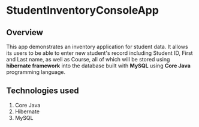 # StudentInventoryConsoleApp
## Overview
This app demonstrates an inventory application for student data. It allows its users to be able to enter new student's record including Student ID, First and Last name, as well as Course, all of which will be stored using **hibernate framework** into the database built with **MySQL** using **Core Java** programming language. 
## Technologies used
1. Core Java
2. Hibernate
3. MySQL
